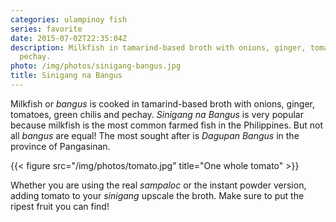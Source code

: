 ```yaml
---
categories: ulampinoy fish
series: favorite
date: 2015-07-02T22:35:04Z
description: Milkfish in tamarind-based broth with onions, ginger, tomatoes, chilis and
  pechay.
photo: /img/photos/sinigang-bangus.jpg
title: Sinigang na Bangus
---
```


Milkfish or _bangus_ is cooked in tamarind-based broth with onions, ginger, tomatoes, green chilis and pechay. _Sinigang na Bangus_ is very popular because milkfish is the most common farmed fish in the Philippines. But not all _bangus_ are equal! The most sought after is *Dagupan Bangus* in the province of Pangasinan.

{{< figure src="/img/photos/tomato.jpg" title="One whole tomato" >}}

Whether you are using the real *sampaloc* or the instant powder version, adding tomato to your *sinigang* upscale the broth. Make sure to put the ripest fruit you can find!  


